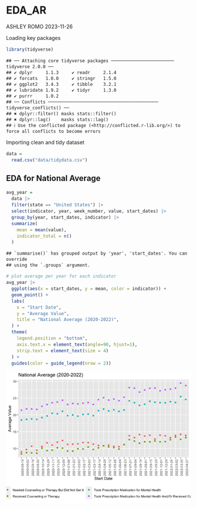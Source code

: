 EDA_AR
================
ASHLEY ROMO
2023-11-26

Loading key packages

``` r
library(tidyverse)
```

    ## ── Attaching core tidyverse packages ──────────────────────── tidyverse 2.0.0 ──
    ## ✔ dplyr     1.1.3     ✔ readr     2.1.4
    ## ✔ forcats   1.0.0     ✔ stringr   1.5.0
    ## ✔ ggplot2   3.4.3     ✔ tibble    3.2.1
    ## ✔ lubridate 1.9.2     ✔ tidyr     1.3.0
    ## ✔ purrr     1.0.2     
    ## ── Conflicts ────────────────────────────────────────── tidyverse_conflicts() ──
    ## ✖ dplyr::filter() masks stats::filter()
    ## ✖ dplyr::lag()    masks stats::lag()
    ## ℹ Use the conflicted package (<http://conflicted.r-lib.org/>) to force all conflicts to become errors

Importing clean and tidy dataset

``` r
data = 
  read.csv("data/tidydata.csv")
```

## EDA for National Average

``` r
avg_year =
  data |> 
  filter(state == "United States") |> 
  select(indicator, year, week_number, value, start_dates) |> 
  group_by(year, start_dates, indicator) |> 
  summarize(
    mean = mean(value),
    indicator_total = n()
  )
```

    ## `summarise()` has grouped output by 'year', 'start_dates'. You can override
    ## using the `.groups` argument.

``` r
# plot average per year for each indicator
avg_year |> 
  ggplot(aes(x = start_dates, y = mean, color = indicator)) +
  geom_point() +
  labs(
    x = "Start Date",
    y = "Average Value",
    title = "National Average (2020-2022)",
  ) +
  theme(
    legend.position = "bottom",
    axis.text.x = element_text(angle=90, hjust=1),
    strip.text = element_text(size = 4)
  ) +
  guides(color = guide_legend(nrow = 2))
```

![](EDA_AR_files/figure-gfm/unnamed-chunk-3-1.png)<!-- -->
